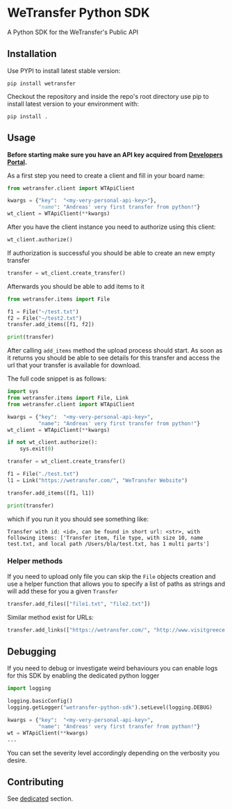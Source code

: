 # WeTransfer Python SDK
A Python SDK for the WeTransfer's Public API
## Installation
Use PYPI to install latest stable version:
```
pip install wetransfer
```

Checkout the repository and inside the repo's root directory use pip to install latest version to your environment with:
```
pip install .
```

## Usage
**Before starting make sure you have an API key acquired from [Developers Portal](https://developers.wetransfer.com/).**

As a first step you need to create a client and fill in your board name:
```python
from wetransfer.client import WTApiClient

kwargs = {"key":  "<my-very-personal-api-key>"},
          "name": "Andreas' very first transfer from python!"}
wt_client = WTApiClient(**kwargs)
```

After you have the client instance you need to authorize using this client:
```python
wt_client.authorize()
```

If authorization is successful you should be able to create an new empty transfer
```python
transfer = wt_client.create_transfer()
```

Afterwards you should be able to add items to it

```python
from wetransfer.items import File

f1 = File("~/test.txt")
f2 = File("~/test2.txt")
transfer.add_items([f1, f2])

print(transfer)

```

After calling `add_items` method the upload process should start. As soon as it returns you should be
able to see details for this transfer and access the url that your transfer is available for download.

The full code snippet is as follows:
```python
import sys
from wetransfer.items import File, Link
from wetransfer.client import WTApiClient

kwargs = {"key":  "<my-very-personal-api-key>",
          "name": "Andreas' very first transfer from python!"}
wt_client = WTApiClient(**kwargs)

if not wt_client.authorize():
    sys.exit(0)

transfer = wt_client.create_transfer()

f1 = File("./test.txt")
l1 = Link("https://wetransfer.com/", "WeTransfer Website")

transfer.add_items([f1, l1])

print(transfer)
```

which if you run it you should see something like:
```
Transfer with id: <id>, can be found in short url: <str>, with following items: ['Transfer item, file type, with size 10, name test.txt, and local path /Users/bla/test.txt, has 1 multi parts']
```

### Helper methods
If you need to upload only file you can skip the `File` objects creation and use a helper function that allows you to specify a list of paths as strings and will add these for you a given `Transfer`
```python
transfer.add_files(["file1.txt", "file2.txt"])
```

Similar method exist for URLs:
```python
transfer.add_links(["https://wetransfer.com/", "http://www.visitgreece.gr/"])
```

## Debugging
If you need to debug or investigate weird behaviours you can enable logs for this SDK by enabling the dedicated python logger
```python
import logging

logging.basicConfig()
logging.getLogger("wetransfer-python-sdk").setLevel(logging.DEBUG)

kwargs = {"key":  "<my-very-personal-api-key>",
          "name": "Andreas' very first transfer from python!"}
wt = WTApiClient(**kwargs)
...
``` 

You can set the severity level accordingly depending on the verbosity you desire.

## Contributing
See [dedicated](./CONTRIBUTING.md) section.
